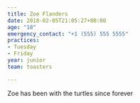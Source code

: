 ```yaml
---
title: Zoe Flanders
date: 2018-02-05T21:05:27+00:00
age: "18"
emergency_contact: "+1 (555) 555 5555"
practices:
- Tuesday
- Friday
year: junior
team: toasters

---
```

Zoe has been with the turtles since forever